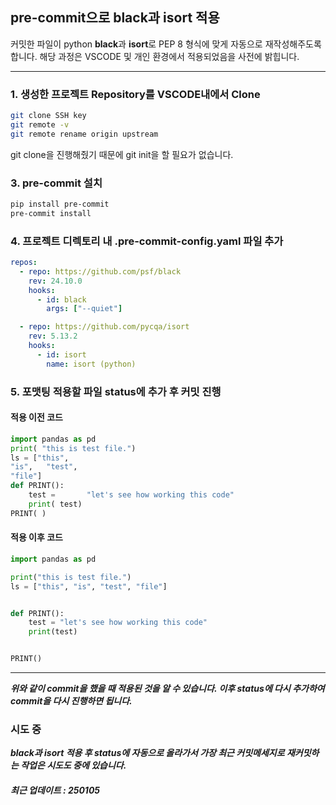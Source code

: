 ## pre-commit으로 black과 isort 적용
커밋한 파일이 python **black**과 **isort**로 PEP 8 형식에 맞게 자동으로 재작성해주도록 합니다. 해당 과정은 VSCODE 및 개인 환경에서 적용되었음을 사전에 밝힙니다.

-----
### 1. 생성한 프로젝트 Repository를 VSCODE내에서 Clone
```bash
git clone SSH key
git remote -v
git remote rename origin upstream
```
git clone을 진행해줬기 때문에 git init을 할 필요가 없습니다.
### 3. pre-commit 설치
```bash
pip install pre-commit
pre-commit install
```
### 4. 프로젝트 디렉토리 내 .pre-commit-config.yaml 파일 추가
```yaml
repos:
  - repo: https://github.com/psf/black
    rev: 24.10.0
    hooks:
      - id: black
        args: ["--quiet"]

  - repo: https://github.com/pycqa/isort
    rev: 5.13.2
    hooks:
      - id: isort
        name: isort (python)
```
### 5. 포맷팅 적용할 파일 status에 추가 후 커밋 진행
#### 적용 이전 코드
```python
import pandas as pd
print( "this is test file.")
ls = ["this", 
"is",   "test",
"file"]
def PRINT():
    test =       "let's see how working this code"
    print( test)
PRINT( )
```
#### 적용 이후 코드
```python
import pandas as pd

print("this is test file.")
ls = ["this", "is", "test", "file"]


def PRINT():
    test = "let's see how working this code"
    print(test)


PRINT()
```
-----

***위와 같이 commit을 했을 때 적용된 것을 알 수 있습니다. 이후 status에 다시 추가하여 commit을 다시 진행하면 됩니다.***

### 시도 중
***black과 isort 적용 후 status에 자동으로 올라가서 가장 최근 커밋메세지로 재커밋하는 작업은 시도도 중에 있습니다.***

##### 최근 업데이트 : 250105